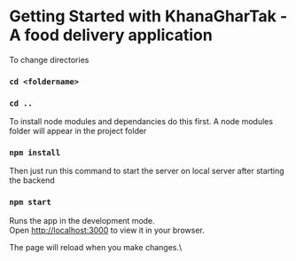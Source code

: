 # Getting Started with KhanaGharTak - A food delivery application



To change directories
### `cd <foldername>`
### `cd ..`

To install node modules and dependancies do this first.
A node modules folder will appear in the project folder
### `npm install`


Then just run this command to start the server on local server after starting the backend
### `npm start`

Runs the app in the development mode.\
Open [http://localhost:3000](http://localhost:3000) to view it in your browser.

The page will reload when you make changes.\





